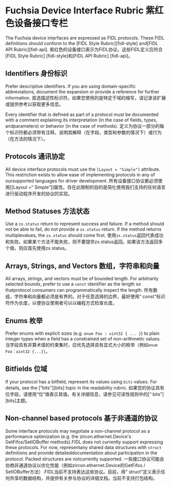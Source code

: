  
# Fuchsia Device Interface Rubric  紫红色设备接口专栏 

The Fuchsia device interfaces are expressed as FIDL protocols.  These FIDL definitions should conform to the [FIDL Style Rubric][fidl-style] and[FIDL API Rubric][fidl-api]. 紫红色的设备接口表示为FIDL协议。这些FIDL定义应符合[FIDL Style Rubric] [fidl-style]和[FIDL API Rubric] [fidl-api]。

 
## Identifiers  身份标识 

Prefer descriptive identifiers.  If you are using domain-specific abbreviations, document the expansion or provide a reference for further information. 首选描述性标识符。如果您使用的是特定于域的缩写，请记录该扩展或提供参考以获取更多信息。

Every identifier that is defined as part of a protocol must be documented with a comment explaining its interpretation (in the case of fields, types, andparameters) or behavior (in the case of methods). 定义为协议一部分的每个标识符都必须带有注释，说明其解释（在字段，类型和参数的情况下）或行为（在方法的情况下）。

 
## Protocols  通讯协定 

All device interface protocols must use the `[Layout = "Simple"]` attribute.  This restriction exists to allow ease of implementing protocols in any of oursupported languages for driver development. 所有设备接口协议都必须使用[[Layout =“ Simple”]]属性。存在此限制的目的是简化使用我们支持的任何语言进行驱动程序开发的协议的实现。

 
## Method Statuses  方法状态 

Use a `zx.status` return to represent success and failure.  If a method should not be able to fail, do not provide a `zx.status` return.  If the method returns multiplevalues, the `zx.status` should come first. 使用`zx.status`返回代表成功和失败。如果某个方法不能失败，则不要提供zx.status返回。如果该方法返回多个值，则应首先使用zx.status。

 
## Arrays, Strings, and Vectors  数组，字符串和向量 

All arrays, strings, and vectors must be of bounded length.  For arbitrarily selected bounds, prefer to use a `const` identifier as the length so thatprotocol consumers can programmatically inspect the length. 所有数组，字符串和向量都必须是有界的。对于任意选择的边界，最好使用“ const”标识符作为长度，以便协议使用者可以以编程方式检查长度。

 
## Enums  枚举 

Prefer enums with explicit sizes (e.g. `enum Foo : uint32 { ... }`) to plain integer types when a field has a constrained set of non-arithmetic values. 当字段具有非算术值的约束集时，应优先选择具有显式大小的枚举（例如`enum Foo：uint32 {...}`）。

 
## Bitfields  位域 

If your protocol has a bitfield, represent its values using `bits` values. For details, see the ["bits"][bits] topic in the readability rubric. 如果您的协议具有位字段，请使用“位”值表示其值。有关详细信息，请参见可读性规则中的[“ bits”] [bits]主题。

 
## Non-channel based protocols  基于非通道的协议 

Some interface protocols may negotiate a non-channel protocol as a performance optimization (e.g. the zircon.ethernet.Device's GetFifos/SetIOBuffer methods).FIDL does not currently support expressing these protocols.  For now, representany shared data structures with `struct` definitions and provide detaileddocumentation about participation in the protocol.  Packed structures are notcurrently supported. 一些接口协议可能会协商非通道协议以优化性能（例如zircon.ethernet.Device的GetFifos / SetIOBuffer方法）.FIDL当前不支持表达这些协议。目前，用“ struct”定义表示任何共享的数据结构，并提供有关参与协议的详细文档。当前不支持打包结构。

